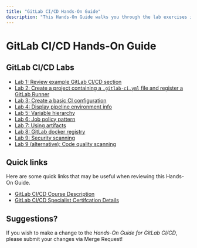 ```yaml
---
title: "GitLab CI/CD Hands-On Guide"
description: "This Hands-On Guide walks you through the lab exercises in the GitLab CI/CD course."
---
```


# GitLab CI/CD Hands-On Guide

## GitLab CI/CD Labs
- [Lab 1: Review example GitLab CI/CD section](https://about.gitlab.com/handbook/customer-success/professional-services-engineering/education-services/gitlabcicdhandsonlab1.html)
- [Lab 2: Create a project containing a `.gitlab-ci.yml` file and register a GitLab Runner](https://about.gitlab.com/handbook/customer-success/professional-services-engineering/education-services/gitlabcicdhandsonlab2.html)
- [Lab 3: Create a basic CI configuration](https://about.gitlab.com/handbook/customer-success/professional-services-engineering/education-services/gitlabcicdhandsonlab3.html)
- [Lab 4: Display pipeline environment info](https://about.gitlab.com/handbook/customer-success/professional-services-engineering/education-services/gitlabcicdhandsonlab4.html)
- [Lab 5: Variable hierarchy](https://about.gitlab.com/handbook/customer-success/professional-services-engineering/education-services/gitlabcicdhandsonlab5.html)
- [Lab 6: Job policy pattern](https://about.gitlab.com/handbook/customer-success/professional-services-engineering/education-services/gitlabcicdhandsonlab6.html)
- [Lab 7: Using artifacts](https://about.gitlab.com/handbook/customer-success/professional-services-engineering/education-services/gitlabcicdhandsonlab7.html)
- [Lab 8: GitLab docker registry](https://about.gitlab.com/handbook/customer-success/professional-services-engineering/education-services/gitlabcicdhandsonlab8.html)
- [Lab 9: Security scanning](https://about.gitlab.com/handbook/customer-success/professional-services-engineering/education-services/gitlabcicdhandsonlab9.html)
- [Lab 9 (alternative): Code quality scanning](https://about.gitlab.com/handbook/customer-success/professional-services-engineering/education-services/gitlabcicdhandsonlab9alt.html)


## Quick links

Here are some quick links that may be useful when reviewing this Hands-On Guide.

- [GitLab CI/CD Course Description](https://about.gitlab.com/services/education/gitlab-ci/)
- [GitLab CI/CD Specialist Certifcation Details](https://about.gitlab.com/services/education/gitlab-cicd-associate/)


## Suggestions?

If you wish to make a change to the *Hands-On Guide for GitLab CI/CD*, please submit your changes via Merge Request!
